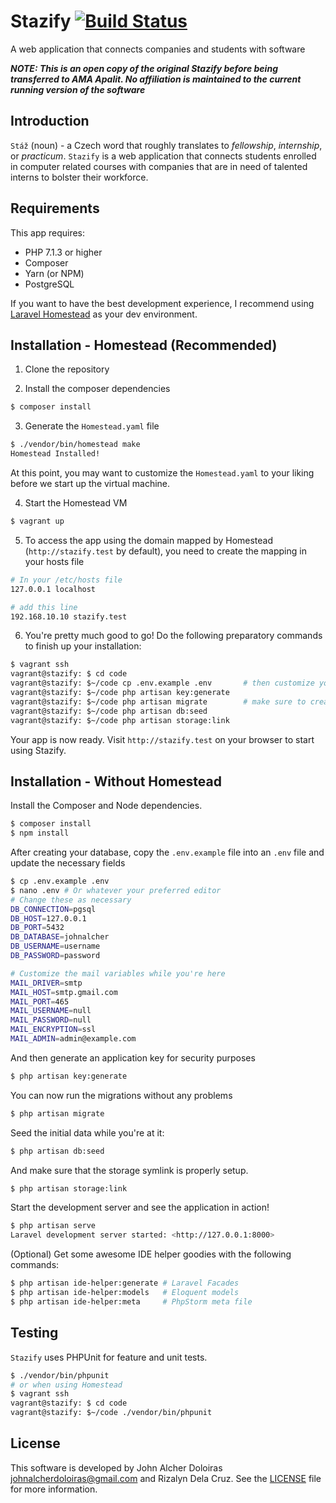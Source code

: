 # Stazify [![Build Status](https://travis-ci.com/alchermd/stazify.svg?token=vzhgie4S46NByqdppmGS&branch=master)](https://travis-ci.com/alchermd/stazify)

A web application that connects companies and students with software

***NOTE: This is an open copy of the original Stazify before being transferred to AMA Apalit. No affiliation is maintained to the current running version of the software***

## Introduction

`Stáž` (noun) - a Czech word that roughly translates to _fellowship_, _internship_, or _practicum_. `Stazify` is a web application that connects students enrolled in computer related courses with companies that are in need of talented interns to bolster their workforce.

## Requirements

This app requires:

- PHP 7.1.3 or higher
- Composer
- Yarn (or NPM)
- PostgreSQL

If you want to have the best development experience, I recommend using [Laravel Homestead](https://laravel.com/docs/homestead) as your dev environment.

## Installation - Homestead (Recommended)

1. Clone the repository

2. Install the composer dependencies

```bash
$ composer install
```

3. Generate the `Homestead.yaml` file

```bash
$ ./vendor/bin/homestead make
Homestead Installed!
```

At this point, you may want to customize the `Homestead.yaml` to your liking before we start up the virtual machine.

4. Start the Homestead VM

```bash
$ vagrant up
```

5. To access the app using the domain mapped by Homestead (`http://stazify.test` by default), you need to create the mapping in your hosts file

```bash
# In your /etc/hosts file
127.0.0.1 localhost

# add this line
192.168.10.10 stazify.test
```

6. You're pretty much good to go! Do the following preparatory commands to finish up your installation:

```bash
$ vagrant ssh
vagrant@stazify: $ cd code
vagrant@stazify: $~/code cp .env.example .env       # then customize your .env file
vagrant@stazify: $~/code php artisan key:generate
vagrant@stazify: $~/code php artisan migrate        # make sure to create the database first
vagrant@stazify: $~/code php artisan db:seed        
vagrant@stazify: $~/code php artisan storage:link
```

Your app is now ready. Visit `http://stazify.test` on your browser to start using Stazify.

## Installation - Without Homestead

Install the Composer and Node dependencies.

```bash
$ composer install
$ npm install
```

After creating your database, copy the `.env.example` file into an `.env` file and update the necessary fields

```bash
$ cp .env.example .env
$ nano .env # Or whatever your preferred editor
# Change these as necessary
DB_CONNECTION=pgsql
DB_HOST=127.0.0.1
DB_PORT=5432
DB_DATABASE=johnalcher
DB_USERNAME=username
DB_PASSWORD=password

# Customize the mail variables while you're here
MAIL_DRIVER=smtp
MAIL_HOST=smtp.gmail.com
MAIL_PORT=465
MAIL_USERNAME=null
MAIL_PASSWORD=null
MAIL_ENCRYPTION=ssl
MAIL_ADMIN=admin@example.com
```

And then generate an application key for security purposes

```bash
$ php artisan key:generate
```

You can now run the migrations without any problems

```bash
$ php artisan migrate
```

Seed the initial data while you're at it:

```bash
$ php artisan db:seed
```

And make sure that the storage symlink is properly setup.

```bash
$ php artisan storage:link
```

Start the development server and see the application in action!

```bash
$ php artisan serve
Laravel development server started: <http://127.0.0.1:8000>
```

(Optional) Get some awesome IDE helper goodies with the following commands:

```bash
$ php artisan ide-helper:generate # Laravel Facades
$ php artisan ide-helper:models   # Eloquent models
$ php artisan ide-helper:meta     # PhpStorm meta file
```

## Testing

`Stazify` uses PHPUnit for feature and unit tests.

```bash
$ ./vendor/bin/phpunit
# or when using Homestead
$ vagrant ssh
vagrant@stazify: $ cd code
vagrant@stazify: $~/code ./vendor/bin/phpunit
```

## License

This software is developed by John Alcher Doloiras <johnalcherdoloiras@gmail.com> and Rizalyn Dela Cruz. See the [LICENSE](LICENSE) file for more information.

